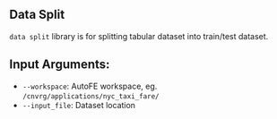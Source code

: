 ## Data Split
`data split` library is for splitting tabular dataset into train/test dataset.

## Input Arguments:
* `--workspace`: AutoFE workspace, eg. `/cnvrg/applications/nyc_taxi_fare/`
* `--input_file`: Dataset location
